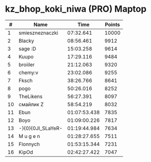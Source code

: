 # kz_bhop_koki_niwa (PRO) Maptop

|  # | Name | Time | Points |
|-------------- | -------------- | -------------- | -------------- | 
| 1 | smieszneznaczki | 07:32.641 | 10000 | 
| 2 | Blacky | 08:56.461 | 9912 | 
| 3 | sage :D | 15:03.258 | 9614 | 
| 4 | Kuupo | 17:29.116 | 9484 | 
| 5 | broiiler | 21:12.063 | 9320 | 
| 6 | chemy:v | 23:02.086 | 9255 | 
| 7 | Fksch | 38:26.766 | 8641 | 
| 8 | pogo | 50:26.016 | 8252 | 
| 9 | TheLikens | 56:27.391 | 8097 | 
| 10 | смайлик Z | 58:54.219 | 8032 | 
| 11 | Ebun | 01:07:53.438 | 7835 | 
| 12 | Boyo | 01:09:00.226 | 7817 | 
| 13 | -}{0}{0JI_SLaYeR- | 01:19:44.984 | 7634 | 
| 14 | M u g e n | 01:28:27.655 | 7511 | 
| 15 | Flonnych | 01:53:15.344 | 7231 | 
| 16 | KipOd | 02:42:27.422 | 7047 | 

